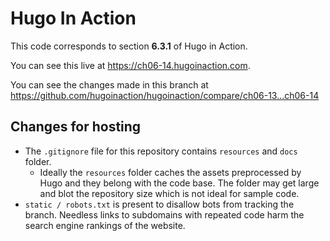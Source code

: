 Hugo In Action
===============

This code corresponds to section **6.3.1** of Hugo in Action.

You can see this live at https://ch06-14.hugoinaction.com.

You can see the changes made in this branch at https://github.com/hugoinaction/hugoinaction/compare/ch06-13...ch06-14

Changes for hosting
--------------------

* The `.gitignore` file for this repository contains `resources` and `docs` folder.
  * Ideally the `resources` folder caches the assets preprocessed by Hugo and they belong with the code base. The folder may get large and blot the repository size which is not ideal for sample code.
* `static / robots.txt` is present to disallow bots from tracking the branch. Needless links to subdomains with repeated code harm the search engine rankings of the website.

